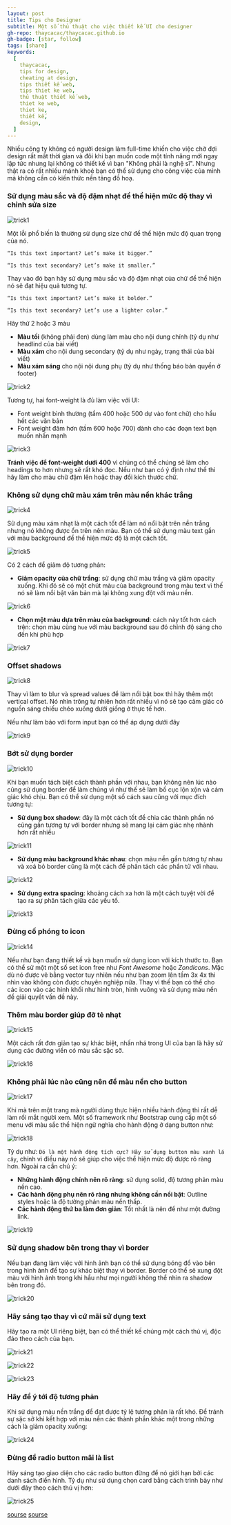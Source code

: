 ```yaml
---
layout: post
title: Tips cho Designer
subtitle: Một số thủ thuật cho việc thiết kế UI cho designer
gh-repo: thaycacac/thaycacac.github.io
gh-badge: [star, follow]
tags: [share]
keywords:
  [
    thaycacac,
    tips for design,
    cheating at design,
    tips thiết kế web,
    tips thiet ke web,
    thủ thuật thiết kế web,
    thiet ke web,
    thiet ke,
    thiết kế,
    design,
  ]
---
```


Nhiều công ty không có người design làm full-time khiến cho việc chờ đợi design rất mất thời gian và đôi khi bạn muốn code một tính năng mới ngay lập tức nhưng lại không có thiết kế vì bạn "Không phải là nghệ sĩ". Nhưng thật ra có rất nhiều mánh khoé bạn có thể sử dụng cho công việc của mình mà không cần có kiến thức nền tảng đồ hoạ.

### Sử dụng màu sắc và độ đậm nhạt để thể hiện mức độ thay vì chỉnh sửa size

![trick1](https://i.imgur.com/e2k58Vc.png)

Một lỗi phổ biến là thường sử dụng size chữ để thể hiện mức độ quan trọng của nó.

`“Is this text important? Let’s make it bigger.”`

`“Is this text secondary? Let’s make it smaller.”`

Thay vào đó bạn hãy sử dụng màu sắc và độ đậm nhạt của chữ để thể hiện nó sẽ đạt hiệu quả tương tự.

`“Is this text important? Let’s make it bolder.”`

`“Is this text secondary? Let’s use a lighter color.”`

Hãy thử 2 hoặc 3 màu

- **Màu tối** (không phải đen) dùng làm màu cho nội dung chính (tỷ dụ như headlind của bài viết)
- **Màu xám** cho nội dung secondary (tỷ dụ như ngày, trạng thái của bài viết)
- **Màu xám sáng** cho nội nội dung phụ (tỷ dụ như thống báo bản quyền ở footer)

![trick2](https://i.imgur.com/PBrJyj0.png)

Tương tự, hai font-weight là đủ làm việc với UI:

- Font weight bình thường (tầm 400 hoặc 500 dự vào font chữ) cho hầu hết các văn bản
- Font weight đâm hơn (tầm 600 hoặc 700) dành cho các đoạn text bạn muốn nhấn mạnh

![trick3](https://i.imgur.com/DC9qW34.png)

**Tránh việc để font-weight dưới 400** vì chúng có thể chúng sẽ làm cho headings to hơn nhưng sẽ rất khó đọc. Nếu như bạn có ý định như thế thì hãy làm cho màu chữ đậm lên hoặc thay đổi kích thước chữ.

### Không sử dụng chữ màu xám trên màu nền khác trắng

![trick4](https://i.imgur.com/1ur2DGs.png)

Sử dụng màu xám nhạt là một cách tốt để làm nó nổi bật trên nền trắng nhưng nó không được ổn trên nên màu. Bạn có thể sử dụng màu text gần với màu background để thể hiện mức độ là một cách tốt.

![trick5](https://i.imgur.com/dBtjVGo.png)

Có 2 cách để giảm độ tương phản:

- **Giảm opacity của chữ trắng**: sử dụng chữ màu trắng và giảm opacity xuống. Khi đó sẽ có một chút màu của background trong màu text vì thế nó sẽ làm nổi bật văn bản mà lại không xung đột với màu nền.

![trick6](https://i.imgur.com/h99JsdK.png)

- **Chọn một màu dựa trên màu của background**: cách này tốt hơn cách trên: chọn màu cùng `hue` với màu background sau đó chỉnh độ sáng cho đến khi phù hợp

![trick7](https://i.imgur.com/RPEg4F0.png)

### Offset shadows

![trick8](https://i.imgur.com/EdI8gqI.png)

Thay vì làm to blur và spread values để làm nổi bật box thì hãy thêm một vertical offset. Nó nhìn trông tự nhiên hơn rất nhiều vì nó sẽ tạo cảm giác có nguồn sáng chiếu chéo xuống dưới giống ở thực tế hơn.

Nếu như làm bảo với form input bạn có thể áp dụng dưới đây

![trick9](https://i.imgur.com/F5viUL8.png)

### Bớt sử dụng border

![trick10](https://i.imgur.com/kboRf9Q.png)

Khi bạn muốn tách biệt cách thành phần với nhau, bạn không nên lúc nào cũng sử dụng border để làm chúng vì như thế sẽ làm bố cục lộn xộn và cảm giác khó chịu. Bạn có thể sử dụng một số cách sau cũng với mục đích tương tự:

- **Sử dụng box shadow**: đây là một cách tốt để chia các thành phần nó cũng gần tương tự với border nhưng sẽ mang lại cảm giác nhẹ nhành hơn rất nhiều

![trick11](https://i.imgur.com/85IDaWc.png)

- **Sử dụng màu background khác nhau**: chọn màu nền gần tương tự nhau và xoá bỏ border cũng là một cách để phân tách các phần tử với nhau.

![trick12](https://i.imgur.com/5L5ON5y.png)

- **Sử dụng extra spacing**: khoảng cách xa hơn là một cách tuyệt vời để tạo ra sự phân tách giữa các yếu tố.

![trick13](https://i.imgur.com/7GlOzJ7.png)

### Đừng cố phóng to icon

![trick14](https://i.imgur.com/Ad4Wxtg.png)

Nếu như bạn đang thiết kế và bạn muốn sử dụng icon với kích thước to. Bạn có thể sử một một số set icon free như _Font Awesome_ hoặc _Zondicons_. Mặc dù nó được vẽ bằng vector tuy nhiên nếu như bạn zoom lên tầm 3x 4x thì nhìn vào không còn được chuyên nghiệp nữa. Thay vì thế bạn có thể cho các icon vào các hình khối như hình tròn, hình vuông và sử dụng màu nền để giải quyết vấn đề này.

### Thêm màu border giúp đỡ tẻ nhạt

![trick15](https://i.imgur.com/TikGlhK.png)

Một cách rất đơn giản tạo sự khác biệt, nhấn nhá trong UI của bạn là hãy sử dụng các đường viền có màu sắc sặc sỡ.

![trick16](https://i.imgur.com/lse6EZO.png)

### Không phải lúc nào cũng nên để màu nền cho button

![trick17](https://i.imgur.com/uclFG4Z.png)

Khi mà trên một trang mà người dùng thực hiện nhiều hành động thì rất dễ làm rối mắt người xem. Một số framework như Bootstrap cung cấp một số menu với màu sắc thể hiện ngữ nghĩa cho hành động ở dạng button như:

![trick18](https://i.imgur.com/kbmtkZl.png)

Tỷ dụ như: `Đó là một hành động tích cực? Hãy sử dụng button màu xanh lá cây`, chính vì điều này nó sẽ giúp cho việc thể hiện mức độ được rõ ràng hơn. Ngoài ra cần chú ý:

- **Những hành động chính nên rõ ràng**: sử dụng solid, độ tương phản màu nền cao.
- **Các hành động phụ nên rõ ràng nhưng không cần nổi bật**: Outline styles hoặc là độ tưởng phản màu nền thấp.
- **Các hành động thứ ba làm đơn giản**: Tốt nhất là nên để như một đường link.

![trick19](https://i.imgur.com/wNK3ZB5.png)

### Sử dụng shadow bên trong thay vì border

Nếu bạn đang làm việc với hình ảnh bạn có thể sử dụng bóng đổ vào bên trong hình ảnh để tạo sự khác biệt thay vì border. Border có thể sẽ xung đột màu với hình ảnh trong khi hầu như mọi người không thể nhìn ra shadow bên trong đó.

![trick20](https://i.imgur.com/AzZmIkp.png)

### Hãy sáng tạo thay vì cứ mãi sử dụng text

Hãy tạo ra một UI riêng biệt, bạn có thể thiết kế chúng một cách thú vị, độc đáo theo cách của bạn.

![trick21](https://i.imgur.com/dv5wuXs.png)

![trick22](https://i.imgur.com/ebbIfZV.png)

![trick23](https://i.imgur.com/c8ar4dV.png)

### Hãy để ý tới độ tương phản

Khi sử dụng màu nền trắng để đạt được tỷ lệ tương phản là rất khó. Để tránh sự sặc sỡ khi kết hợp với màu nền các thành phần khác một trong những cách là giảm opacity xuống:

![trick24](https://i.imgur.com/4lbfakA.png)

### Đừng để radio button mãi là list

Hãy sáng tạo giao diện cho các radio button đừng để nó giới hạn bởi các danh sách điển hình. Tỷ dụ như sử dụng chọn card bằng cách trình bày như dưới đây theo cách thú vị hơn:

![trick25](https://i.imgur.com/iLT2I5h.png)

[sourse](https://twitter.com/i/moments/994601867987619840)
[sourse](https://medium.com/refactoring-ui/7-practical-tips-for-cheating-at-design-40c736799886)
